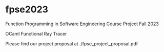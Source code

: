 # fpse2023
Function Programming in Software Engineering Course Project Fall 2023

OCaml Functional Ray Tracer

Please find our project proposal at ./fpse_project_proposal.pdf
